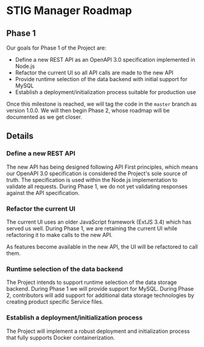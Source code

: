 # STIG Manager Roadmap


## Phase 1

Our goals for Phase 1 of the Project are:

- Define a new REST API as an OpenAPI 3.0 specification implemented in Node.js
- Refactor the current UI so all API calls are made to the new API
- Provide runtime selection of the data backend with initial support for MySQL
- Establish a deployment/initialization process suitable for production use

Once this milestone is reached, we will tag the code in the `master` branch as version 1.0.0. We will then begin Phase 2, whose roadmap will be documented as we get closer.

## Details

### Define a new REST API

The new API has being designed following API First principles, which means our OpenAPI 3.0 specification is considered the Project's sole source of truth. The specification is used within the Node.js implementation to validate all requests. During Phase 1, we do not yet validating responses against the API specification.

### Refactor the current UI

The current UI uses an older JavaScript framework (ExtJS 3.4) which has served us well. During Phase 1, we are retaining the current UI while refactoring it to make calls to the new API.

As features become available in the new API, the UI will be refactored to call them.

### Runtime selection of the data backend

The Project intends to support runtime selection of the data storage backend. During Phase 1 we will provide support for MySQL. During Phase 2, contributors will add support for additional data storage technologies by creating product specific Service files.

### Establish a deployment/initialization process

The Project will implement a robust deployment and initialization process that fully supports Docker containerization.
